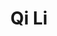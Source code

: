 ---
title: "Qi Li"
presenter_id: qi_li
layout: member_all_presentations
permalink: /member_full_publications/:presenter_id/
---